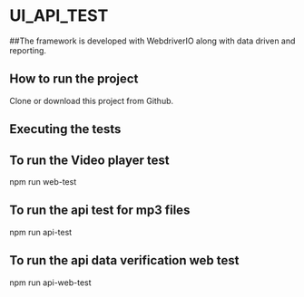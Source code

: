 ﻿# UI_API_TEST 
 
##The framework is developed with WebdriverIO along with data driven and reporting.

## How to run the project
Clone or download this project from Github.


## Executing the tests

## To run the Video player test
npm run web-test

## To run the api test for mp3 files
npm run api-test

## To run the api data verification web test
npm run api-web-test
